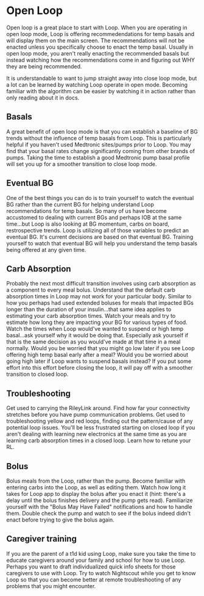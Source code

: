 # Open Loop

Open loop is a great place to start with Loop. When you are operating in open loop mode, Loop is offering recommedendations for temp basals and will display them on the main screen.  The recommendations will not be enacted unless you specifically choose to enact the temp basal.  Usually in open loop mode, you aren't really enacting the recommended basals but instead watching how the recommendations come in and figuring out WHY they are being recommended.

It is understandable to want to jump straight away into close loop mode, but a lot can be learned by watching Loop operate in open mode.  Becoming familiar with the algorithm can be easier by watching it in action rather than only reading about it in docs.

## Basals

A great benefit of open loop mode is that you can establish a baseline of BG trends without the influence of temp basals from Loop.  This is particularly helpful if you haven't used Medtronic sites/pumps prior to Loop.  You may find that your basal rates change significantly coming from other brands of pumps.  Taking the time to establish a good Medtronic pump basal profile will set you up for a smoother transition to close loop mode.

## Eventual BG

One of the best things you can do is to train yourself to watch the eventual BG rather than the current BG for helping understand Loop recommendations for temp basals.  So many of us have become accustomed to dealing with current BGs and perhaps IOB at the same time...but Loop is also looking at BG momentum, carbs on board, restrospective trends.  Loop is utilizing all of those variables to predict an eventual BG.  It's current decisions are based on that eventual BG.  Training yourself to watch that eventual BG will help you understand the temp basals being offered at any given time.

## Carb Absorption

Probably the next most difficult transition involves using carb absorption as a component to every meal bolus.  Understand that the default carb absorption times in Loop may not work for your particular body.  Similar to how you perhaps had used extended boluses for meals that impacted BGs longer than the duration of your insulin...that same idea applies to estimating your carb absorption times.  Watch your meals and try to estimate how long they are impacting your BG for various types of food.  Watch the times when Loop would've wanted to suspend or high temp basal...ask yourself why it would be doing that.  Especially ask yourself if that is the same decision as you would've made at that time in a meal normally.  Would you be worried that you might go low later if you see Loop offering high temp basal early after a meal?  Would you be worried about going high later if Loop wants to suspend basals instead?  If you put some effort into this effort before closing the loop, it will pay off with a smoother transition to closed loop.

## Troubleshooting

Get used to carrying the RileyLink around.  Find how far your connectivity stretches before you have pump communication problems.  Get used to troubleshooting yellow and red loops, finding out the pattern/cause of any potential loop issues.  You'll be less frustrated starting on closed loop if you aren't dealing with learning new electronics at the same time as you are learning carb absorption times in a closed loop.  Learn how to retune your RL. 

## Bolus

Bolus meals from the Loop, rather than the pump.  Become familiar with entering carbs into the Loop, as well as editing them.  Watch how long it takes for Loop app to display the bolus after you enact it (hint: there's a delay until the bolus finishes delivery and the pump gets read).  Familiarize yourself with the "Bolus May Have Failed" notifications and how to handle them.  Double check the pump and watch to see if the bolus indeed didn't enact before trying to give the bolus again.  

## Caregiver training

If you are the parent of a t1d kid using Loop, make sure you take the time to educate caregivers around your family and school for how to use Loop.  Perhaps you want to draft individualized quick info sheets for those caregivers to use with Loop.  Try to watch Nightscout while you get to know Loop so that you can become better at remote troubleshooting of any problems that you might encounter.
